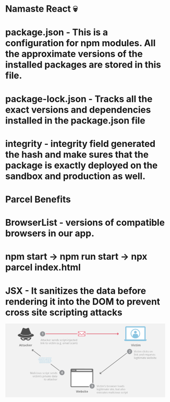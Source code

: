 # Namaste React 💀

# package.json - This is a configuration for npm modules. All the approximate versions of the installed packages are stored in this file.

# package-lock.json - Tracks all the exact versions and dependencies installed in the package.json file

# integrity - integrity field generated the hash and make sures that the package is exactly deployed on the sandbox and production as well.

# Parcel Benefits

# BrowserList - versions of compatible browsers in our app.

# npm start -> npm run start -> npx parcel index.html

# JSX - It sanitizes the data before rendering it into the DOM to prevent cross site scripting attacks

![script attack](image.png)
